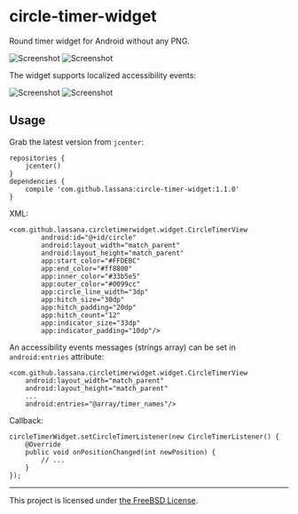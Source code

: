 circle-timer-widget
===================

Round timer widget for Android without any PNG.

![Screenshot](raw/1.png) ![Screenshot](raw/2.png)

The widget supports localized accessibility events:

![Screenshot](raw/device-2015-01-04-173611.png) ![Screenshot](raw/device-2015-01-04-173415.png)

## Usage

Grab the latest version from `jcenter`:

    repositories {
        jcenter()
    }
    dependencies {
        compile 'com.github.lassana:circle-timer-widget:1.1.0'
    }


XML:

    <com.github.lassana.circletimerwidget.widget.CircleTimerView
            android:id="@+id/circle"
            android:layout_width="match_parent"
            android:layout_height="match_parent"
            app:start_color="#FFDEBC"
            app:end_color="#ff8800"
            app:inner_color="#33b5e5"
            app:outer_color="#0099cc"
            app:circle_line_width="3dp"
            app:hitch_size="30dp"
            app:hitch_padding="20dp"
            app:hitch_count="12"
            app:indicator_size="33dp"
            app:indicator_padding="10dp"/>

An accessibility events messages (strings array) can be set in `android:entries` attribute:

    <com.github.lassana.circletimerwidget.widget.CircleTimerView
        android:layout_width="match_parent"
        android:layout_height="match_parent"
        ...
        android:entries="@array/timer_names"/>


Callback:

    circleTimerWidget.setCircleTimerListener(new CircleTimerListener() {
        @Override
        public void onPositionChanged(int newPosition) {
            // ...
        }
    });

---

This project is licensed under [the FreeBSD License](LICENSE).
